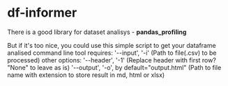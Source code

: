 # df-informer
There is a good library for dataset analisys - **pandas_profiling**

But if it's too nice, you could use this simple script to get your dataframe analised
command line tool requires: '--input', '-i' (Path to file(.csv) to be processed)
other options:              '--header', '-1' (Replace header with first row? "None" to leave as is)
                            '--output', '-o', by default="output.html" (Path to file name with extension to store result in md, html or xlsx)
